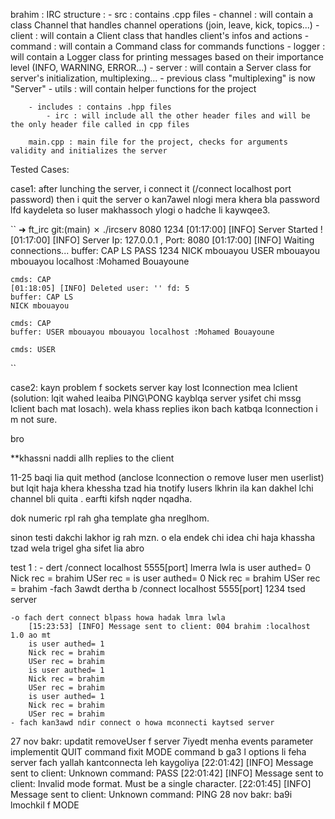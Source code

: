 brahim :
    IRC structure :
        - src : contains .cpp files
            - channel : will contain a class Channel that handles channel operations (join, leave, kick, topics...)
            - client : will contain a Client class that handles client's infos and actions
            - command : will contain a Command class for commands functions
            - logger : will contain a Logger class for printing messages based on their importance level (INFO, WARNING, ERROR...)
            - server : will contain a Server class for server's initialization, multiplexing...
                - previous class "multiplexing" is now "Server"
            - utils : will contain helper functions for the project

        - includes : contains .hpp files
            - irc : will include all the other header files and will be the only header file called in cpp files
        
        main.cpp : main file for the project, checks for arguments validity and initializes the server





Tested Cases:

case1:  after lunching the server, i connect it  (/connect localhost port password) then i quit the server o kan7awel nlogi mera khera bla password lfd kaydeleta so luser makhassoch ylogi o hadche li kaywqee3.

``    ➜  ft_irc git:(main) ✗ ./ircserv 8080 1234
    [01:17:00] [INFO] Server Started !
    [01:17:00] [INFO] Server Ip: 127.0.0.1 , Port: 8080
    [01:17:00] [INFO] Waiting connections...
    buffer: CAP LS
    PASS 1234
    NICK mbouayou
    USER mbouayou mbouayou localhost :Mohamed Bouayoune

    cmds: CAP
    [01:18:05] [INFO] Deleted user: '' fd: 5
    buffer: CAP LS
    NICK mbouayou

    cmds: CAP
    buffer: USER mbouayou mbouayou localhost :Mohamed Bouayoune

    cmds: USER
``

case2: kayn problem f sockets server kay lost lconnection mea lclient (solution: lqit wahed leaiba PING\PONG kayblqa server ysifet chi mssg lclient bach mat losach). wela khass replies ikon bach katbqa lconnection i m not sure.



bro 

**khassni naddi allh replies to the client

 11-25
 baqi lia quit method (anclose lconnection  o remove luser men userlist) but lqit haja khera khessha tzad hia tnotify lusers lkhrin ila kan dakhel lchi channel bli quita . earfti kifsh nqder nqadha.

dok numeric rpl rah gha template gha nreglhom.
 
sinon testi dakchi lakhor ig rah mzn. o ela endek chi idea chi haja khassha tzad wela trigel gha sifet lia abro

test 1 :
    - dert /connect localhost 5555[port] lmerra lwla
        is user authed= 0
        Nick rec = brahim
        USer rec = 
        is user authed= 0
        Nick rec = brahim
        USer rec = brahim
    -fach 3awdt dertha b /connect localhost 5555[port] 1234 tsed server
    
    -o fach dert connect blpass howa hadak lmra lwla 
        [15:23:53] [INFO] Message sent to client: 004 brahim :localhost 1.0 ao mt
        is user authed= 1
        Nick rec = brahim
        USer rec = brahim
        is user authed= 1
        Nick rec = brahim
        USer rec = brahim
        is user authed= 1
        Nick rec = brahim
        USer rec = brahim
    - fach kan3awd ndir connect o howa mconnecti kaytsed server

27 nov bakr:
    updatit removeUser f server 7iyedt menha events parameter
    implementit QUIT command
    fixit MODE command b ga3 l options li feha
    server fach yallah kantconnecta leh kaygoliya
        [22:01:42] [INFO] Message sent to client: Unknown command: PASS
        [22:01:42] [INFO] Message sent to client: Invalid mode format. Must be a single character.
        [22:01:45] [INFO] Message sent to client: Unknown command: PING
28 nov bakr:
    ba9i lmochkil f MODE
    